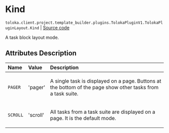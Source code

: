 # Kind
`toloka.client.project.template_builder.plugins.TolokaPluginV1.TolokaPluginLayout.Kind` | [Source code](https://github.com/Toloka/toloka-kit/blob/v1.2.1/src/client/project/template_builder/plugins.py#L192)

A task block layout mode.

## Attributes Description

| Name | Value | Description |
| :------| :-----------| :----------| 
`PAGER`|'pager'|<p>A single task is displayed on a page. Buttons at the bottom of the page show other tasks from a task suite.</p>
`SCROLL`|'scroll'|<p>All tasks from a task suite are displayed on a page. It is the default mode.</p>
